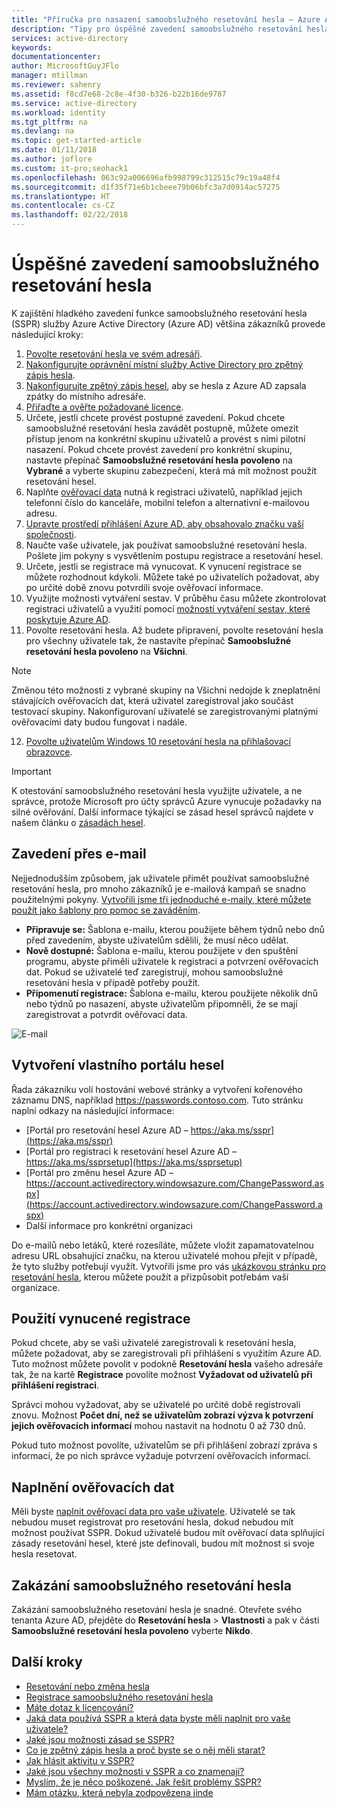 ```yaml
---
title: "Příručka pro nasazení samoobslužného resetování hesla – Azure Active Directory"
description: "Tipy pro úspěšné zavedení samoobslužného resetování hesla Azure AD"
services: active-directory
keywords: 
documentationcenter: 
author: MicrosoftGuyJFlo
manager: mtillman
ms.reviewer: sahenry
ms.assetid: f8cd7e68-2c8e-4f30-b326-b22b16de9787
ms.service: active-directory
ms.workload: identity
ms.tgt_pltfrm: na
ms.devlang: na
ms.topic: get-started-article
ms.date: 01/11/2018
ms.author: joflore
ms.custom: it-pro;seohack1
ms.openlocfilehash: 063c92a006696afb998799c312515c79c19a48f4
ms.sourcegitcommit: d1f35f71e6b1cbeee79b06bfc3a7d0914ac57275
ms.translationtype: HT
ms.contentlocale: cs-CZ
ms.lasthandoff: 02/22/2018
---
```

# <a name="how-to-successfully-roll-out-self-service-password-reset"></a>Úspěšné zavedení samoobslužného resetování hesla

K zajištění hladkého zavedení funkce samoobslužného resetování hesla (SSPR) služby Azure Active Directory (Azure AD) většina zákazníků provede následující kroky:

1. [Povolte resetování hesla ve svém adresáři](active-directory-passwords-getting-started.md).
2. [Nakonfigurujte oprávnění místní služby Active Directory pro zpětný zápis hesla](active-directory-passwords-writeback.md#active-directory-permissions).
3. [Nakonfigurujte zpětný zápis hesel](active-directory-passwords-writeback.md#configure-password-writeback), aby se hesla z Azure AD zapsala zpátky do místního adresáře.
4. [Přiřaďte a ověřte požadované licence](active-directory-passwords-licensing.md).
5. Určete, jestli chcete provést postupné zavedení. Pokud chcete samoobslužné resetování hesla zavádět postupně, můžete omezit přístup jenom na konkrétní skupinu uživatelů a provést s nimi pilotní nasazení. Pokud chcete provést zavedení pro konkrétní skupinu, nastavte přepínač **Samoobslužné resetování hesla povoleno** na **Vybrané** a vyberte skupinu zabezpečení, která má mít možnost použít resetování hesel. 
6. Naplňte [ověřovací data](active-directory-passwords-data.md) nutná k registraci uživatelů, například jejich telefonní číslo do kanceláře, mobilní telefon a alternativní e-mailovou adresu.
7. [Upravte prostředí přihlášení Azure AD, aby obsahovalo značku vaší společnosti](active-directory-passwords-customize.md).
8. Naučte vaše uživatele, jak používat samoobslužné resetování hesla. Pošlete jim pokyny s vysvětlením postupu registrace a resetování hesel.
9. Určete, jestli se registrace má vynucovat. K vynucení registrace se můžete rozhodnout kdykoli. Můžete také po uživatelích požadovat, aby po určité době znovu potvrdili svoje ověřovací informace.
10. Využijte možnosti vytváření sestav. V průběhu času můžete zkontrolovat registraci uživatelů a využití pomocí [možností vytváření sestav, které poskytuje Azure AD](active-directory-passwords-reporting.md).
11. Povolte resetování hesla. Až budete připravení, povolte resetování hesla pro všechny uživatele tak, že nastavíte přepínač **Samoobslužné resetování hesla povoleno** na **Všichni**. 

   > [!NOTE]
   > Změnou této možnosti z vybrané skupiny na Všichni nedojde k zneplatnění stávajících ověřovacích dat, která uživatel zaregistroval jako součást testovací skupiny. Nakonfigurovaní uživatelé se zaregistrovanými platnými ověřovacími daty budou fungovat i nadále.

12. [Povolte uživatelům Windows 10 resetování hesla na přihlašovací obrazovce](active-directory-passwords-login.md).

   > [!IMPORTANT]
   > K otestování samoobslužného resetování hesla využijte uživatele, a ne správce, protože Microsoft pro účty správců Azure vynucuje požadavky na silné ověřování. Další informace týkající se zásad hesel správců najdete v našem článku o [zásadách hesel](active-directory-passwords-policy.md#administrator-password-policy-differences).

## <a name="email-based-rollout"></a>Zavedení přes e-mail

Nejjednodušším způsobem, jak uživatele přimět používat samoobslužné resetování hesla, pro mnoho zákazníků je e-mailová kampaň se snadno použitelnými pokyny. [Vytvořili jsme tři jednoduché e-maily, které můžete použít jako šablony pro pomoc se zaváděním](https://onedrive.live.com/?authkey=%21AD5ZP%2D8RyJ2Cc6M&id=A0B59A91C740AB16%2125063&cid=A0B59A91C740AB16).

* **Připravuje se:** Šablona e-mailu, kterou použijete během týdnů nebo dnů před zavedením, abyste uživatelům sdělili, že musí něco udělat.
* **Nově dostupné:** Šablona e-mailu, kterou použijete v den spuštění programu, abyste přiměli uživatele k registraci a potvrzení ověřovacích dat. Pokud se uživatelé teď zaregistrují, mohou samoobslužné resetování hesla v případě potřeby použít.
* **Připomenutí registrace:** Šablona e-mailu, kterou použijete několik dnů nebo týdnů po nasazení, abyste uživatelům připomněli, že se mají zaregistrovat a potvrdit ověřovací data.

![E-mail][Email]

## <a name="create-your-own-password-portal"></a>Vytvoření vlastního portálu hesel

Řada zákazníku volí hostování webové stránky a vytvoření kořenového záznamu DNS, například https://passwords.contoso.com. Tuto stránku naplní odkazy na následující informace:

* [Portál pro resetování hesel Azure AD – https://aka.ms/sspr](https://aka.ms/sspr)
* [Portál pro registraci k resetování hesel Azure AD – https://aka.ms/ssprsetup](https://aka.ms/ssprsetup)
* [Portál pro změnu hesel Azure AD – https://account.activedirectory.windowsazure.com/ChangePassword.aspx](https://account.activedirectory.windowsazure.com/ChangePassword.aspx)
* Další informace pro konkrétní organizaci

Do e-mailů nebo letáků, které rozesíláte, můžete vložit zapamatovatelnou adresu URL obsahující značku, na kterou uživatelé mohou přejít v případě, že tyto služby potřebují využít. Vytvořili jsme pro vás [ukázkovou stránku pro resetování hesla](https://github.com/ajamess/password-reset-page), kterou můžete použít a přizpůsobit potřebám vaší organizace.

## <a name="use-enforced-registration"></a>Použití vynucené registrace

Pokud chcete, aby se vaši uživatelé zaregistrovali k resetování hesla, můžete požadovat, aby se zaregistrovali při přihlášení s využitím Azure AD. Tuto možnost můžete povolit v podokně **Resetování hesla** vašeho adresáře tak, že na kartě **Registrace** povolíte možnost **Vyžadovat od uživatelů při přihlášení registraci**.

Správci mohou vyžadovat, aby se uživatelé po určité době registrovali znovu. Možnost **Počet dní, než se uživatelům zobrazí výzva k potvrzení jejich ověřovacích informací** mohou nastavit na hodnotu 0 až 730 dnů.

Pokud tuto možnost povolíte, uživatelům se při přihlášení zobrazí zpráva s informací, že po nich správce vyžaduje potvrzení ověřovacích informací.

## <a name="populate-authentication-data"></a>Naplnění ověřovacích dat

Měli byste [naplnit ověřovací data pro vaše uživatele](active-directory-passwords-data.md). Uživatelé se tak nebudou muset registrovat pro resetování hesla, dokud nebudou mít možnost používat SSPR. Dokud uživatelé budou mít ověřovací data splňující zásady resetování hesel, které jste definovali, budou mít možnost si svoje hesla resetovat.

## <a name="disable-self-service-password-reset"></a>Zakázání samoobslužného resetování hesla

Zakázání samoobslužného resetování hesla je snadné. Otevřete svého tenanta Azure AD, přejděte do **Resetování hesla** > **Vlastnosti** a pak v části **Samoobslužné resetování hesla povoleno** vyberte **Nikdo**.

## <a name="next-steps"></a>Další kroky

* [Resetování nebo změna hesla](active-directory-passwords-update-your-own-password.md)
* [Registrace samoobslužného resetování hesla](active-directory-passwords-reset-register.md)
* [Máte dotaz k licencování?](active-directory-passwords-licensing.md)
* [Jaká data používá SSPR a která data byste měli naplnit pro vaše uživatele?](active-directory-passwords-data.md)
* [Jaké jsou možnosti zásad se SSPR?](active-directory-passwords-policy.md)
* [Co je zpětný zápis hesla a proč byste se o něj měli starat?](active-directory-passwords-writeback.md)
* [Jak hlásit aktivitu v SSPR?](active-directory-passwords-reporting.md)
* [Jaké jsou všechny možnosti v SSPR a co znamenají?](active-directory-passwords-how-it-works.md)
* [Myslím, že je něco poškozené. Jak řešit problémy SSPR?](active-directory-passwords-troubleshoot.md)
* [Mám otázku, která nebyla zodpovězena jinde](active-directory-passwords-faq.md)

[Email]: ./media/active-directory-passwords-best-practices/sspr-emailtemplates.png "Přizpůsobení těchto e-mailových šablon podle požadavků vaší organizace"

